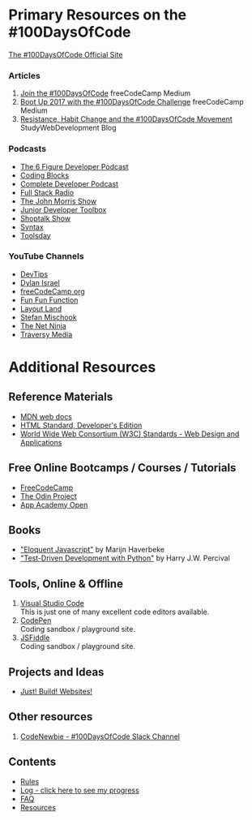 # Primary Resources on the #100DaysOfCode

[The #100DaysOfCode Official Site](http://100daysofcode.com/)

### Articles
1. [Join the #100DaysOfCode](https://medium.freecodecamp.com/join-the-100daysofcode-556ddb4579e4) freeCodeCamp Medium
2. [Boot Up 2017 with the #100DaysOfCode Challenge](https://medium.freecodecamp.com/start-2017-with-the-100daysofcode-improved-and-updated-18ce604b237b) freeCodeCamp Medium 
3. [Resistance, Habit Change and the #100DaysOfCode Movement](https://studywebdevelopment.com/100-days-of-code.html) StudyWebDevelopment Blog

### Podcasts
  * [The 6 Figure Developer Podcast](https://6figuredev.com/)  
  * [Coding Blocks](https://www.codingblocks.net/)  
  * [Complete Developer Podcast](https://completedeveloperpodcast.com/)  
  * [Full Stack Radio](http://www.fullstackradio.com/)  
  * [The John Morris Show](https://www.johnmorrisshow.com/)  
  * [Junior Developer Toolbox](https://juniordevelopertoolbox.com/)  
  * [Shoptalk Show](https://shoptalkshow.com/)  
  * [Syntax](https://syntax.fm/)  
  * [Toolsday](https://spec.fm/podcasts/toolsday)  


### YouTube Channels
  * [DevTips](https://www.youtube.com/user/DevTipsForDesigners)
  * [Dylan Israel](https://www.youtube.com/channel/UC5Wi_NYysX-LfcqT3Hq9Faw)
  * [freeCodeCamp.org](https://www.youtube.com/channel/UC8butISFwT-Wl7EV0hUK0BQ)
  * [Fun Fun Function](https://www.youtube.com/channel/UCO1cgjhGzsSYb1rsB4bFe4Q)
  * [Layout Land](https://www.youtube.com/channel/UC7TizprGknbDalbHplROtag)
  * [Stefan Mischook](https://www.youtube.com/user/killerphp)
  * [The Net Ninja](https://www.youtube.com/channel/UCW5YeuERMmlnqo4oq8vwUpg)
  * [Traversy Media](https://www.youtube.com/channel/UC29ju8bIPH5as8OGnQzwJyA)

# Additional Resources

## Reference Materials
  * [MDN web docs](https://developer.mozilla.org/en-US/)
  * [HTML Standard, Developer's Edition](https://html.spec.whatwg.org/dev/)
  * [World Wide Web Consortium (W3C) Standards - Web Design and Applications](https://www.w3.org/standards/webdesign/)

## Free Online Bootcamps / Courses / Tutorials
  * [FreeCodeCamp](https://www.freecodecamp.com)
  * [The Odin Project](http://www.theodinproject.com/)
  * [App Academy Open](https://open.appacademy.io/)

## Books
  * ["Eloquent Javascript"](http://eloquentjavascript.net/) by Marijn Haverbeke
  * ["Test-Driven Development with Python"](https://www.obeythetestinggoat.com/) by Harry J.W. Percival

## Tools, Online & Offline
1. [Visual Studio Code](https://code.visualstudio.com/)  
   This is just one of many excellent code editors available.
1. [CodePen](https://codepen.io/)  
   Coding sandbox / playground site.
1. [JSFiddle](http://jsfiddle.net/)  
   Coding sandbox / playground site.

## Projects and Ideas
  * [Just! Build! Websites!](https://github.com/melanierichards/just-build-websites)

## Other resources
1. [CodeNewbie - #100DaysOfCode Slack Channel](https://codenewbie.typeform.com/to/uwsWlZ)

## Contents
* [Rules](rules.md)
* [Log - click here to see my progress](log.md)
* [FAQ](FAQ.md)
* [Resources](resources.md)
